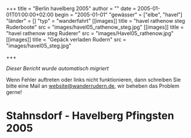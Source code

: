 +++
title = "Berlin havelberg 2005"
author = ""
date = 2005-01-01T01:00:00+02:00
begin = "2005-01-01"
"gewässer" = ["elbe", "havel"]
"länder" = []
"typ" = "wanderfahrt"
[[images]]
title = "havel rathenow steg Ruderboote"
src = "images/havel05_rathenow_steg.jpg"
[[images]]
title = "havel rathenow steg Ruderer"
src = "images/Havel05_rathenow.jpg"
[[images]]
title = "Gepäck verladen Rudern"
src = "images/havel05_steg.jpg"

+++


*Dieser Bericht wurde automatisch migriert*

Wenn Fehler auftreten oder links nicht funktionieren, dann schreiben Sie bitte eine Mail an website@wanderrudern.de, wir beheben das Problem gerne!



# Stahnsdorf - Havelberg Pfingsten 2005


